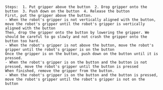 
    Steps:  1. Put gripper above the button  2. Drop gripper onto the button  3. Push down on the button  4. Release the button
    First, put the gripper above the button.
    - When the robot's gripper is not vertically aligned with the button, move the robot's gripper until the robot's gripper is vertically aligned with the button
    Then, drop the gripper onto the button by lowering the gripper. We should be careful to go slowly and not crash the gripper onto the button too hard.
    - When the robot's gripper is not above the button, move the robot's gripper until the robot's gripper is on the button 
    Once the gripper is on the button, push down on the button until it is pressed.
    - When the robot's gripper is on the button and the button is not pressed, move the robot's gripper until the button is pressed
    When finished, remove the gripper from the button.
    - When the robot's gripper is on the button and the button is pressed, move the robot's gripper until the robot's gripper is not on the button